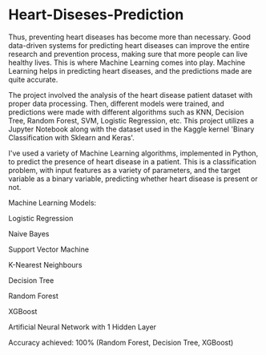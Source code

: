 # Heart-Diseses-Prediction
Thus, preventing heart diseases has become more than necessary. Good data-driven systems for predicting heart diseases can improve the entire research and prevention process, making sure that more people can live healthy lives. This is where Machine Learning comes into play. Machine Learning helps in predicting heart diseases, and the predictions made are quite accurate.

The project involved the analysis of the heart disease patient dataset with proper data processing. Then, different models were trained, and predictions were made with different algorithms such as KNN, Decision Tree, Random Forest, SVM, Logistic Regression, etc. This project utilizes a Jupyter Notebook along with the dataset used in the Kaggle kernel 'Binary Classification with Sklearn and Keras'.

I've used a variety of Machine Learning algorithms, implemented in Python, to predict the presence of heart disease in a patient. This is a classification problem, with input features as a variety of parameters, and the target variable as a binary variable, predicting whether heart disease is present or not.

Machine Learning Models:

Logistic Regression 

Naive Bayes 

Support Vector Machine 

K-Nearest Neighbours 

Decision Tree 

Random Forest 

XGBoost 

Artificial Neural Network with 1 Hidden Layer 

Accuracy achieved: 100% (Random Forest, Decision Tree, XGBoost)

